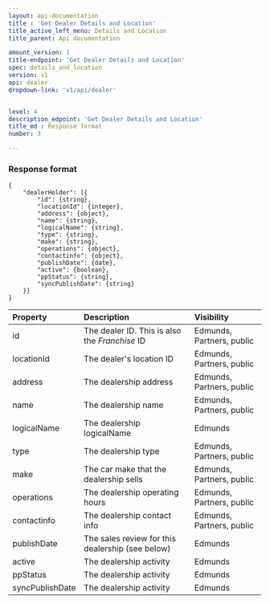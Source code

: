 ```yaml
---
layout: api-documentation
title : 'Get Dealer Details and Location'
title_active_left_menu: Details and Location
title_parent: Api documentation

amount_version: 1
title-endpoint: 'Get Dealer Details and Location'
spec: details_and_location
version: v1
api: dealer
dropdown-link: 'v1/api/dealer'


level: 4
description_edpoint: 'Get Dealer Details and Location'
title_md : Response format
number: 3

---
```



### Response format

	{
	    "dealerHolder": [{
	        "id": {string},
	        "locationId": {integer},
	        "address": {object},
	        "name": {string},
	        "logicalName": {string},
	        "type": {string},
	        "make": {string},
	        "operations": {object},
	        "contactinfo": {object},
	        "publishDate": {date},
	        "active": {boolean},
	        "ppStatus": {string},
	        "syncPublishDate": {string}
	    }]
	}

| Property      				| Description                         						| Visibility    			|
|:------------------------------|:----------------------------------------------------------|:--------------------------|
| id					   		| The dealer ID. This is also the *Franchise* ID			| Edmunds, Partners, public |
| locationId    		    	| The dealer's location ID									| Edmunds, Partners, public |
| address	    		    	| The dealership address		 							| Edmunds, Partners, public |
| name		    		    	| The dealership name			 							| Edmunds, Partners, public |
| logicalName    		    	| The dealership logicalName	 							| Edmunds 					|
| type		    		    	| The dealership type			 							| Edmunds, Partners, public |
| make		    		    	| The car make that the dealership sells					| Edmunds, Partners, public |
| operations    		    	| The dealership operating hours							| Edmunds, Partners, public |
| contactinfo			     	| The dealership contact info						 		| Edmunds, Partners, public |
| publishDate		     		| The sales review for this dealership (see below)	 		| Edmunds					|
| active				     	| The dealership activity									| Edmunds					|
| ppStatus				     	| The dealership activity									| Edmunds					|
| syncPublishDate		     	| The dealership activity									| Edmunds					|




